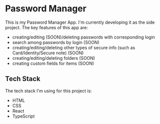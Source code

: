 # Password Manager

This is my Password Manager App. I'm currently developing it as the side project. The key features of this app are:
 - creating/editing (SOON)/deleting passwords with corresponding login
 - search among passwords by login (SOON)
 - creating/editing/deleting other types of secure info (such as Card/Identity/Secure note) (SOON)
 - creating/editing/deleting folders (SOON)
 - creating custom fields for items (SOON)

 ## Tech Stack
 The tech stack I'm using for this project is:
  - HTML
  - CSS
  - React
  - TypeScript